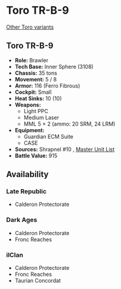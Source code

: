 # Toro TR-B-9 

[Other Toro variants](../toro.md) 

## Toro TR-B-9 

- **Role:** Brawler 
- **Tech Base:** Inner Sphere (3108) 
- **Chassis:** 35 tons 
- **Movement:** 5 / 8 
- **Armor:** 116 (Ferro Fibrous) 
- **Cockpit:** Small 
- **Heat Sinks:** 10 (10) 
- **Weapons:** 
  - Light PPC 
  - Medium Laser 
  - MML 5 × 2 (ammo: 20 SRM, 24 LRM) 
- **Equipment:** 
  - Guardian ECM Suite 
  - CASE 
- **Sources:** Shrapnel #10 , [Master Unit List](http://masterunitlist.info/Unit/Details/9249) 
- **Battle Value:** 915 

## Availability 

### Late Republic 

- Calderon Protectorate 

### Dark Ages 

- Calderon Protectorate 
- Fronc Reaches 

### ilClan 

- Calderon Protectorate 
- Fronc Reaches 
- Taurian Concordat 

